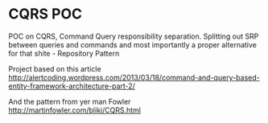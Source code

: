 # CQRS POC

POC on CQRS, Command Query responsibility separation. Splitting out SRP between queries and commands and most importantly a proper alternative for that shite - Repository Pattern

Project based on this article
http://alertcoding.wordpress.com/2013/03/18/command-and-query-based-entity-framework-architecture-part-2/

And the pattern from yer man Fowler
http://martinfowler.com/bliki/CQRS.html

